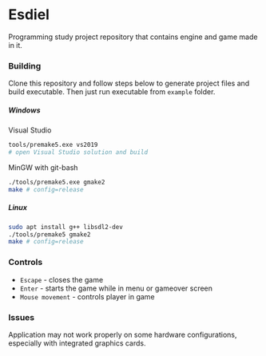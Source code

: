 # Esdiel

Programming study project repository that contains engine and game made in it.

### Building

Clone this repository and follow steps below to generate project files and build executable. Then just run executable from `example` folder.

##### Windows

Visual Studio
```bash
tools/premake5.exe vs2019
# open Visual Studio solution and build
```

MinGW with git-bash
```bash
./tools/premake5.exe gmake2
make # config=release
```

##### Linux

```bash
sudo apt install g++ libsdl2-dev
./tools/premake5 gmake2
make # config=release
```

### Controls

* `Escape` - closes the game
* `Enter` - starts the game while in menu or gameover screen
* `Mouse movement` - controls player in game

### Issues

Application may not work properly on some hardware configurations, especially with integrated graphics cards.
